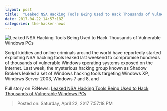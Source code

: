 ```yaml
---
layout: post
title:  "Leaked NSA Hacking Tools Being Used to Hack Thousands of Vulnerable Windows PCs"
date: 2017-04-22 14:57:18Z
categories: the-hacker-news
---
```


![Leaked NSA Hacking Tools Being Used to Hack Thousands of Vulnerable Windows PCs](https://1.bp.blogspot.com/-HnZL1kmH0nw/WPtryqpVmuI/AAAAAAAAsTw/l4ZdgJ-RqxI1EQiPIUkrAUEJUNVPr3kqgCLcB/s1600/windows-hacking-tools.png)

Script kiddies and online criminals around the world have reportedly started exploiting NSA hacking tools leaked last weekend to compromise hundreds of thousands of vulnerable Windows operating systems exposed on the Internet. Last week, the mysterious hacking group known as Shadow Brokers leaked a set of Windows hacking tools targeting Windows XP, Windows Server 2003, Windows 7 and 8, and


Full story on F3News: [Leaked NSA Hacking Tools Being Used to Hack Thousands of Vulnerable Windows PCs](http://www.f3nws.com/n/YZxthE)

> Posted on: Saturday, April 22, 2017 7:57:18 PM
